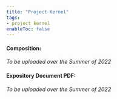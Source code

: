 ```yaml
---
title: "Project Kernel"
tags:
- project kernel
enableToc: false
---
```


#### Composition:

_To be uploaded over the Summer of 2022_

#### Expository Document PDF:

_To be uploaded over the Summer of 2022_
